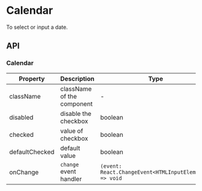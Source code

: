 # Calendar

To select or input a date.

<div id="demos"></div>

## API

### Calendar

| Property | Description | Type | Default |
| --- | --- | --- | --- |
| className | className of the component | - | - |
| disabled | disable the checkbox | boolean | false |
| checked | value of checkbox | boolean | - |
| defaultChecked | default value | boolean | - |
| onChange | `change` event handler | `(event: React.ChangeEvent<HTMLInputElement>) => void` | - |

